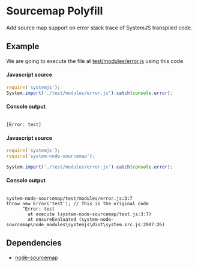 # Sourcemap Polyfill

Add source map support on error stack trace of SystemJS transpiled code.

## Example

We are going to execute the file at [test/modules/error.js](./test/modules/error.js) using this code 

#### Javascript source

```javascript
require('systemjs');
System.import('./test/modules/error.js').catch(console.error);

```

#### Console output

```

[Error: test]

```

#### Javascript source

```javascript
require('systemjs');
require('system-node-sourcemap');

System.import('./test/modules/error.js').catch(console.error);
```

#### Console output

```

system-node-sourcemap/test/modules/error.js:3:7
throw new Error('test'); // This is the original code
      ^Error: test
        at execute (system-node-sourcemap/test.js:3:7)
        at ensureEvaluated (system-node-sourcemap\node_modules\systemjs\dist\system.src.js:2007:26)

```

## Dependencies

- [node-sourcemap](https://github.com/dmail/node-sourcemap)

